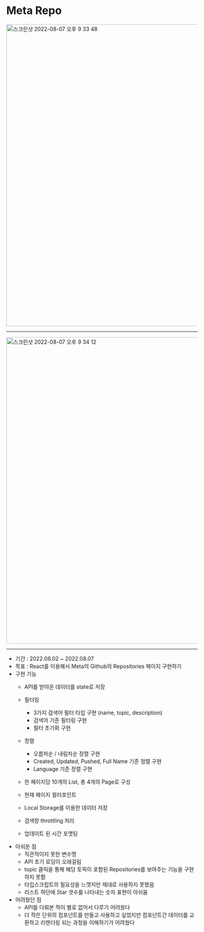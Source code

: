 # Meta Repo
<img width="794" alt="스크린샷 2022-08-07 오후 9 33 48" src="https://user-images.githubusercontent.com/81023768/183292775-782bc2a9-ab53-43a2-ae69-727b255ff570.png">  

---  

<img width="806" alt="스크린샷 2022-08-07 오후 9 34 12" src="https://user-images.githubusercontent.com/81023768/183292780-9cc9360a-99d4-4177-bd16-451eee75df55.png">

---

- 기간 : 2022.08.02 ~ 2022.08.07
- 목표 : React를 이용해서 Meta의 Github의  Repositories 페이지 구현하기
- 구현 기능
    - API를 받아온 데이터를 state로 저장
    - 필터링
        - 3가지 검색어 필터 타입 구현 (name, topic, description)
        - 검색어 기준 필터링 구현
        - 필터 초기화 구현
    - 정렬
        - 오름차순 / 내림차순 정렬 구현
        - Created, Updated, Pushed, Full Name 기준 정렬  구현
        - Language 기준 정렬 구현
        
    - 한 페이지당 10개의 List, 총 4개의 Page로 구성
    - 현재 페이지 컬러포인트
    - Local Storage를 이용한 데이터 저장
    - 검색창 throttling 처리
    - 업데이트 된 시간 포맷팅
- 아쉬운 점
    - 직관적이지 못한 변수명
    - API 초기 로딩이 오래걸림
    - topic 클릭을 통해 해당 토픽이 포함된 Repositories를 보여주는 기능을 구현하지 못함
    - 타입스크립트의 필요성을 느꼇지만 제대로 사용하지 못했음
    - 리스트 하단에 Star 갯수를 나타내는 숫자 표현이 아쉬움
- 어려웠던 점
    - API를 다뤄본 적이 별로 없어서 다루기 어려웠다
    - 더 작은 단위의 컴포넌트를 만들고 사용하고 싶었지만 컴포넌트간 데이터를 교환하고 리렌더링 되는 과정을 이해하기가 어려웠다
